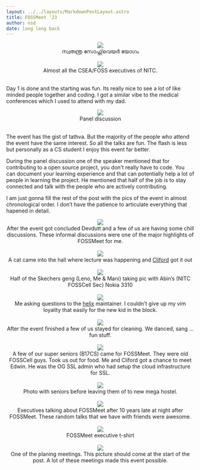 ```yaml
---
layout: ../../layouts/MarkdownPostLayout.astro
title: FOSSMeet '23
author: nsd
date: long long back
---
```

<center>
    <img src="/assets/fossmeet23/grppic.webp">
    </br>
    സ്വതന്ത്ര സോഫ്റ്റ്‌വെയർ യോഗം
</center>
</br>

<center>
    <img src="/assets/fossmeet23/fm8.webp">
    </br>
    Almost all the CSEA/FOSS executives of NITC.
</center>
</br>

Day 1 is done and the starting was fun. Its really nice to see a lot of like minded people together and coding. I got a similar vibe to the medical conferences which I used to attend with my dad.

<center>
    <img src="/assets/fossmeet23/IMG_20230210_195138.jpg">
    </br>
    Panel discussion
</center>
</br>

The event has the gist of tathva. But the majority of the people who attend the event have the same interest. So all the talks are fun. The flash is less but personally as a CS student I enjoy this event far better.

During the panel discussion one of the speaker mentioned that for contributing to a open source project, you don't really have to code. You can document your learning experience and that can potentially help a lot of people in learning the project. He mentioned that half of the job is to stay connected and talk with the people who are actively contributing.

I am just gonna fill the rest of the post with the pics of the event in almost chronological order. I don’t have the patience to articulate everything that hapened in detail.

<center>
    <img src="/assets/fossmeet23/IMG_20230211_195918.jpg">
    </br>
    After the event got concluded Devdutt and a few of us are having some chill discussions. These informal discussions were one of the major highlights of FOSSMeet for me.
</center>
</br>

<center>
    <img src="/assets/fossmeet23/out-279.jpg">
    </br>
    A cat came into the hall where lecture was happening and <a href="https://cliford.net">Cliford</a> got it out
</center>
</br>

<center>
	<img src="/assets/fossmeet23/IMG-20230212-WA0015.jpg">
	</br>
	Half of the Skechers geng (Leno, Me & Mani) taking pic with Abin’s (NITC FOSSCell Sec) Nokia 3310
</center>
</br>

<center>
	<img src="/assets/fossmeet23/IMG_0864.jpg">
	</br>
	Me asking questions to the <a href="https://helix-editor.com/">helix</a> maintainer. I couldn't give up my vim loyality that easily for the new kid in the block.
</center>
</br>


<center>
	<img src="/assets/fossmeet23/IMG_20230212_183703.jpg">
	</br>
	After the event finished a few of us stayed for cleaning. We danced, sang … fun stuff.
</center>
</br>

<center>
	<img src="/assets/fossmeet23/IMG_20230212_214932.jpg">
	</br>
	A few of our super seniors (B17CS) came for FOSSMeet. They were old FOSSCell guys. Took us out for food. Me and Cliford got a chance to meet Edwin. He was the OG SSL admin who had setup the cloud infrastructure for SSL.
</center>
</br>

<center>
	<img src="/assets/fossmeet23/20230212_232904.jpg">
	</br>
	Photo with seniors before leaving them of to new mega hostel.
</center>
</br>

<center>
	<img src="/assets/fossmeet23/IMG_20230213_002637.jpg">
	</br>
	Executives talking about FOSSMeet after 10 years late at night after FOSSMeet. These random talks that we have with friends were awesome.
</center>
</br>

<center>
    <img src="/assets/fossmeet23/image-1676055438940.jpg1670133500794799556.jpg">
    </br>
    FOSSMeet executive t-shirt
</center>
</br>

<center>
	<img src="/assets/fossmeet23/IMG_20230209_193238.jpg">
	</br>
	One of the planing meetings. This picture should come at the start of the post. A lot of these meetings made this event possible.
</center>
</br>
